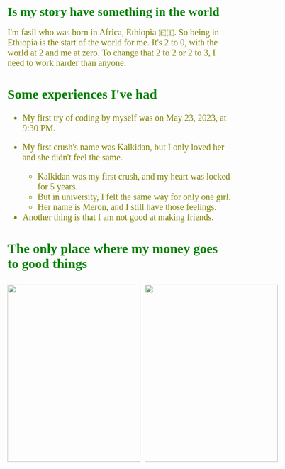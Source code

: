 <!DOCTYPE html>
<html lang="en">
<head>
    <meta charset="UTF-8">
    <title>story of my life</title>
    <style>
        body {
            background-image: url("/storage/emulated/0/Pictures/Canva/canva.jpeg ");
            background-size: cover;
            background-repeat: no-repeat;
        }
        h1 {
            color: green;
            font-family: times new roman;
        }
        h2 {
            color: green;
            font-family: times new roman;
            font-size: 30px;
        }
        h3 {
            color: green;
            font-family: times new roman;
            font-size: 30px;
        }
        p1 {
            color: olive;
            font-family: times new roman;
            font-size: 20px;
        }
        ul {
            color: olive;
            font-family: times new roman;
            font-size: 20px;
        }
        .image-container {
            display: flex;
            justify-content: space-between;
            align-items: center;
        }
        .image-container img {
            width: 300px;
            height: 400px;
            margin-right: 10px;
        }
    </style>
</head>
<body>
    <h1>Is my story have something in the world</h1>
    <p1 style="color: olive; font-size: 20px; font-family: times new roman;">
        I'm fasil who was born in Africa, Ethiopia 🇪🇹.
        So being in Ethiopia is the start of the world for me. It's 2 to 0, with the world at 2 and me at zero.
        To change that 2 to 2 or 2 to 3, I need to work harder than anyone.
    </p1>
    <h2>Some experiences I've had</h2>
    <ul>
        <li><p>My first try of coding by myself was on May 23, 2023, at 9:30 PM.</p></li>
        <li>My first crush's name was Kalkidan, but I only loved her and she didn't feel the same.</li>
        <ul>
            <li>Kalkidan was my first crush, and my heart was locked for 5 years.</li>
            <li>But in university, I felt the same way for only one girl.</li>
            <li>Her name is Meron, and I still have those feelings.</li>
        </ul>
        <li>Another thing is that I am not good at making friends.</li>
    </ul>
    <h3>The only place where my money goes to good things</h3>
    <div class="image-container">
        <img src="/storage/emulated/0/001/file.jpeg">
        <img src="/storage/emulated/0/001/file2.jpeg">
    </div>
</body>
</html>
 
